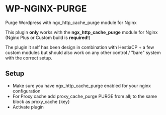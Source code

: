 # WP-NGINX-PURGE

Purge Wordpress with ngx_http_cache_purge module for Nginx 

This plugin **only** works with the **ngx_http_cache_purge** module for Nginx (Nginx Plus or Custom build is **required!**)

The plugin it self has been design in combination with HestiaCP + a few custom modules but should also work on any other control / "bare" system with the correct setup.

## Setup 

- Make sure you have ngx_http_cache_purge enabled for your nginx configuration
- For Proxy cache add proxy_cache_purge PURGE from all;  to the same block as proxy_cache {key}
- Activate plugin

